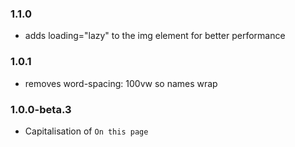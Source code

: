 ### 1.1.0

- adds loading="lazy" to the img element for better performance

### 1.0.1

- removes word-spacing: 100vw so names wrap

### 1.0.0-beta.3

- Capitalisation of `On this page`

